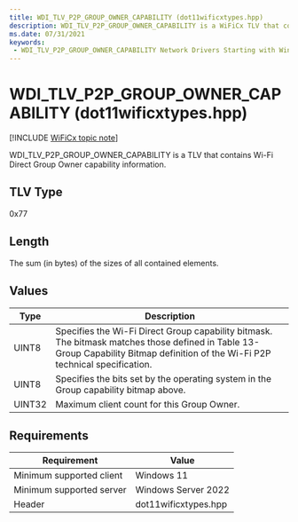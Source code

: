 ```yaml
---
title: WDI_TLV_P2P_GROUP_OWNER_CAPABILITY (dot11wificxtypes.hpp)
description: WDI_TLV_P2P_GROUP_OWNER_CAPABILITY is a WiFiCx TLV that contains Wi-Fi Direct Group Owner capability information.
ms.date: 07/31/2021
keywords:
 - WDI_TLV_P2P_GROUP_OWNER_CAPABILITY Network Drivers Starting with Windows Vista
---
```


# WDI\_TLV\_P2P\_GROUP\_OWNER\_CAPABILITY (dot11wificxtypes.hpp)

[!INCLUDE [WiFiCx topic note](../includes/wificx-version-warning.md)]


WDI\_TLV\_P2P\_GROUP\_OWNER\_CAPABILITY is a TLV that contains Wi-Fi Direct Group Owner capability information.

## TLV Type


0x77

## Length


The sum (in bytes) of the sizes of all contained elements.

## Values


| Type   | Description                                                                                                                                                                     |
|--------|---------------------------------------------------------------------------------------------------------------------------------------------------------------------------------|
| UINT8  | Specifies the Wi-Fi Direct Group capability bitmask. The bitmask matches those defined in Table 13-Group Capability Bitmap definition of the Wi-Fi P2P technical specification. |
| UINT8  | Specifies the bits set by the operating system in the Group capability bitmap above.                                                                                            |
| UINT32 | Maximum client count for this Group Owner.                                                                                                                                      |

 

## Requirements


|Requirement|Value|
|--- |--- |
|Minimum supported client|Windows 11|
|Minimum supported server|Windows Server 2022|
|Header|dot11wificxtypes.hpp|

 

 




